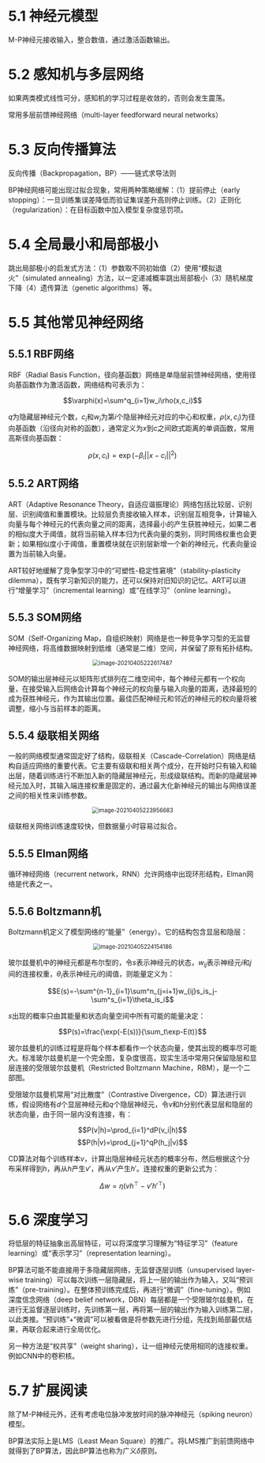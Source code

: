 # 5.1 神经元模型

M-P神经元接收输入，整合数值，通过激活函数输出。

# 5.2 感知机与多层网络

如果两类模式线性可分，感知机的学习过程是收敛的，否则会发生震荡。

常用多层前馈神经网络（multi-layer feedforward neural networks）

# 5.3 反向传播算法

反向传播（Backpropagation，BP）——链式求导法则

BP神经网络可能出现过拟合现象，常用两种策略缓解：（1）提前停止（early stopping）：一旦训练集误差降低而验证集误差升高则停止训练。（2）正则化（regularization）：在目标函数中加入模型复杂度惩罚项。

# 5.4 全局最小和局部极小

跳出局部极小的启发式方法：（1）参数取不同初始值（2）使用“模拟退火”（simulated annealing）方法，以一定递减概率跳出局部极小（3）随机梯度下降（4）遗传算法（genetic algorithms）等。

# 5.5 其他常见神经网络

## 5.5.1 RBF网络

RBF（Radial Basis Function，径向基函数）网络是单隐层前馈神经网络，使用径向基函数作为激活函数，网络结构可表示为：

$$\varphi(x)=\sum^q_{i=1}w_i\rho(x,c_i)$$

$q$为隐藏层神经元个数，$c_i$和$w_i$为第$i$个隐层神经元对应的中心和权重，$\rho(x,c_i)$为径向基函数（沿径向对称的函数），通常定义为$x$到$c$之间欧式距离的单调函数，常用高斯径向基函数：

$$\rho(x,c_i)=\exp(-\beta_i||x-c_i||^2)$$

## 5.5.2 ART网络

ART（Adaptive Resonance Theory，自适应谐振理论）网络包括比较层、识别层、识别阈值和重置模块。比较层负责接收输入样本，识别层互相竞争，计算输入向量与每个神经元的代表向量之间的距离，选择最小的产生获胜神经元，如果二者的相似度大于阈值，就将当前输入样本归为代表向量的类别，同时网络权重也会更新；如果相似度小于阈值，重置模块就在识别层新增一个新的神经元，代表向量设置为当前输入向量。

ART较好地缓解了竞争型学习中的“可塑性-稳定性窘境”（stability-plasticity dilemma），既有学习新知识的能力，还可以保持对旧知识的记忆。ART可以进行“增量学习”（incremental learning）或“在线学习”（online learning）。

## 5.5.3 SOM网络

SOM（Self-Organizing Map，自组织映射）网络是也一种竞争学习型的无监督神经网络，将高维数据映射到低维（通常是二维）空间，并保留了原有拓扑结构。

<div align="center"><img src="https://picgo-1305404921.cos.ap-shanghai.myqcloud.com/20210405222617.png" alt="image-20210405222617487" style="zoom:80%;" /></div>

SOM的输出层神经元以矩阵形式排列在二维空间中，每个神经元都有一个权向量，在接受输入后网络会计算每个神经元的权向量与输入向量的距离，选择最短的成为获胜神经元，作为其输出位置。最佳匹配神经元和邻近的神经元的权向量将被调整，缩小与当前样本的距离。

## 5.5.4 级联相关网络

一般的网络模型通常固定好了结构，级联相关（Cascade-Correlation）网络是结构自适应网络的重要代表。它主要有级联和相关两个成分，在开始时只有输入和输出层，随着训练进行不断加入新的隐藏层神经元，形成级联结构。而新的隐藏层神经元加入时，其输入端连接权重是固定的，通过最大化新神经元的输出与网络误差之间的相关性来训练参数。

<div align="center"><img src="https://picgo-1305404921.cos.ap-shanghai.myqcloud.com/20210405223956.png" alt="image-20210405223956683" style="zoom:80%;" /></div>

级联相关网络训练速度较快，但数据量小时容易过拟合。

## 5.5.5 Elman网络

循环神经网络（recurrent network，RNN）允许网络中出现环形结构，Elman网络是代表之一。

## 5.5.6 Boltzmann机

Boltzmann机定义了模型网络的“能量”（energy）。它的结构包含显层和隐层：

<div align="center"><img src="https://picgo-1305404921.cos.ap-shanghai.myqcloud.com/20210405224154.png" alt="image-20210405224154186" style="zoom:80%;" /></div>

玻尔兹曼机中的神经元都是布尔型的，令$s$表示神经元的状态，$w_{ij}$表示神经元$i$和$j$间的连接权重，$\theta_i$表示神经元$i$的阈值，则能量定义为：

$$E(s)=-\sum^{n-1}_{i=1}\sum^n_{j=i+1}w_{ij}s_is_j-\sum^s_{i=1}\theta_is_i$$

$s$出现的概率只由其能量和状态向量空间中所有可能的能量决定：

$$P(s)=\frac{\exp(-E(s))}{\sum_t\exp-E(t)}$$

玻尔兹曼机的训练过程是将每个样本都看作一个状态向量，使其出现的概率尽可能大。标准玻尔兹曼机是一个完全图，复杂度很高，现实生活中常用只保留隐层和显层连接的受限玻尔兹曼机（Restricted Boltzmann Machine，RBM），是一个二部图。

受限玻尔兹曼机常用“对比散度”（Contrastive Divergence，CD）算法进行训练，假设网络有$d$个显层神经元和$q$个隐层神经元，令$v$和$h$分别代表显层和隐层的状态向量，由于同一层内没有连接，有：

$$P(v|h)=\prod_{i=1}^dP(v_i|h)$$
$$P(h|v)=\prod_{j=1}^qP(h_j|v)$$

CD算法对每个训练样本$v$，计算出隐层神经元状态的概率分布，然后根据这个分布采样得到$h$，再从$h$产生$v'$，再从$v'$产生$h'$。连接权重的更新公式为：

$$\Delta w=\eta(vh^\top-v'h'^\top)$$

# 5.6 深度学习

将低层的特征抽象出高层特征，可以将深度学习理解为“特征学习”（feature learning）或“表示学习”（representation learning）。

BP算法可能不能直接用于多隐藏层网络，无监督逐层训练（unsupervised layer-wise training）可以每次训练一层隐藏层，将上一层的输出作为输入，又叫“预训练”（pre-training）。在整体预训练完成后，再进行“微调”（fine-tuning）。例如深度信念网络（deep belief network，DBN）每层都是一个受限玻尔兹曼机，在进行无监督逐层训练时，先训练第一层，再将第一层的输出作为输入训练第二层，以此类推。“预训练”+“微调”可以被看做是将参数先进行分组，先找到局部最优结果，再联合起来进行全局优化。

另一种方法是“权共享”（weight sharing），让一组神经元使用相同的连接权重。例如CNN中的卷积核。

# 5.7 扩展阅读

除了M-P神经元外，还有考虑电位脉冲发放时间的脉冲神经元（spiking neuron）模型。

BP算法实际上是LMS（Least Mean Square）的推广。将LMS推广到前馈网络中就得到了BP算法，因此BP算法也称为广义$\delta$原则。